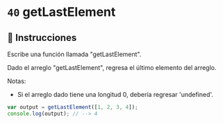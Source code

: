 # `40` getLastElement

## 📝 Instrucciones

Escribe una función llamada "getLastElement".

Dado el arreglo "getLastElement", regresa el último elemento del arreglo.

Notas:
* Si el arreglo dado tiene una longitud 0, debería regresar 'undefined'.

```Javascript
var output = getLastElement([1, 2, 3, 4]);
console.log(output); // --> 4
```